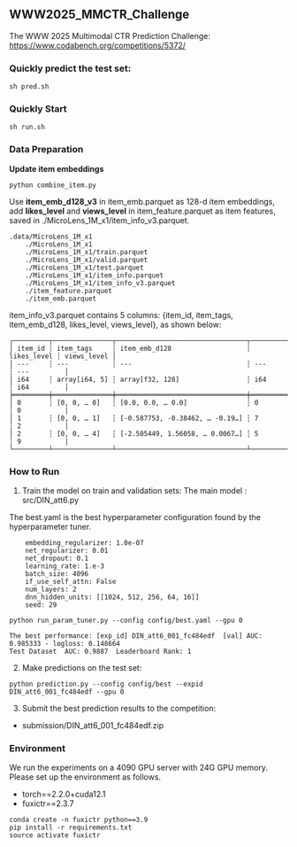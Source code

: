 ## WWW2025_MMCTR_Challenge
The WWW 2025 Multimodal CTR Prediction Challenge: https://www.codabench.org/competitions/5372/

### Quickly predict the test set:
```
sh pred.sh
```

### Quickly Start
```
sh run.sh
```

### Data Preparation
**Update item embeddings**
```
python combine_item.py
```
Use **item_emb_d128_v3** in item_emb.parquet as 128-d item embeddings,  add **likes_level** and **views_level** in item_feature.parquet as item features, saved in ./MicroLens_1M_x1/item_info_v3.parquet.
```
.data/MicroLens_1M_x1
    ./MicroLens_1M_x1
    ./MicroLens_1M_x1/train.parquet
    ./MicroLens_1M_x1/valid.parquet
    ./MicroLens_1M_x1/test.parquet
    ./MicroLens_1M_x1/item_info.parquet
    ./MicroLens_1M_x1/item_info_v3.parquet
    ./item_feature.parquet
    ./item_emb.parquet    
```

item_info_v3.parquet contains 5 columns: {item_id, item_tags, item_emb_d128, likes_level, views_level}, as shown below:
```
┌─────────┬───────────────┬─────────────────────────────────┬─────────────┬─────────────┐
│ item_id ┆ item_tags     ┆ item_emb_d128                   ┆ likes_level ┆ views_level │
│ ---     ┆ ---           ┆ ---                             ┆ ---         ┆ ---         │
│ i64     ┆ array[i64, 5] ┆ array[f32, 128]                 ┆ i64         ┆ i64         │
╞═════════╪═══════════════╪═════════════════════════════════╪═════════════╪═════════════╡
│ 0       ┆ [0, 0, … 0]   ┆ [0.0, 0.0, … 0.0]               ┆ 0           ┆ 0           │
│ 1       ┆ [0, 0, … 1]   ┆ [-0.587753, -0.38462, … -0.19…] ┆ 7           ┆ 2           │
│ 2       ┆ [0, 0, … 4]   ┆ [-2.505449, 1.56058, … 0.0067…] ┆ 5           ┆ 9           │
└─────────┴───────────────┴─────────────────────────────────┴─────────────┴─────────────┘
```

### How to Run

1. Train the model on train and validation sets:
The main model : src/DIN_att6.py

The best.yaml is the best hyperparameter configuration found by the hyperparameter tuner.
```
    embedding_regularizer: 1.0e-07  
    net_regularizer: 0.01
    net_dropout: 0.1
    learning_rate: 1.e-3
    batch_size: 4096 
    if_use_self_attn: False
    num_layers: 2
    dnn_hidden_units: [[1024, 512, 256, 64, 16]]
    seed: 29
```

```
python run_param_tuner.py --config config/best.yaml --gpu 0
```

    The best performance: [exp_id] DIN_att6_001_fc484edf  [val] AUC: 0.985333 - logloss: 0.148664
    Test Dataset  AUC: 0.9887  Leaderboard Rank: 1

2. Make predictions on the test set:
```
python prediction.py --config config/best --expid DIN_att6_001_fc484edf --gpu 0
```
    
3. Submit the best prediction results to the competition:
 - submission/DIN_att6_001_fc484edf.zip

### Environment
We run the experiments on a 4090 GPU server with 24G GPU memory.
Please set up the environment as follows. 

+ torch==2.2.0+cuda12.1
+ fuxictr==2.3.7

```
conda create -n fuxictr python==3.9
pip install -r requirements.txt
source activate fuxictr
```
